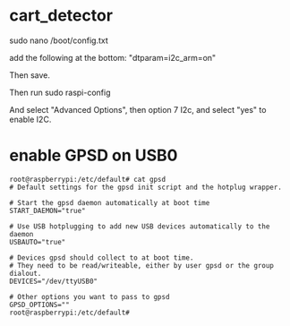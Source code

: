 # cart_detector

sudo nano /boot/config.txt

add the following at the bottom:
"dtparam=i2c_arm=on"

Then save.

Then run
sudo raspi-config

And select "Advanced Options", then option 7 I2c, and select "yes" to enable I2C.

# enable GPSD on USB0

```
root@raspberrypi:/etc/default# cat gpsd 
# Default settings for the gpsd init script and the hotplug wrapper.

# Start the gpsd daemon automatically at boot time
START_DAEMON="true"

# Use USB hotplugging to add new USB devices automatically to the daemon
USBAUTO="true"

# Devices gpsd should collect to at boot time.
# They need to be read/writeable, either by user gpsd or the group dialout.
DEVICES="/dev/ttyUSB0"

# Other options you want to pass to gpsd
GPSD_OPTIONS=""
root@raspberrypi:/etc/default# 

```
